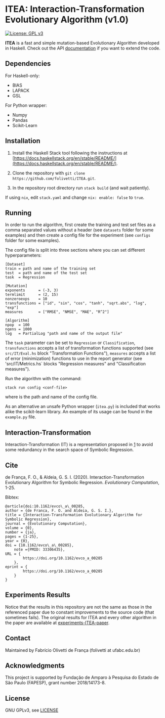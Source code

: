 # ITEA: Interaction-Transformation Evolutionary Algorithm (v1.0)

[![License: GPL v3](https://img.shields.io/badge/License-GPL%20v3-blue.svg)](https://github.com/folivetti/ITEA/blob/master/LICENSE)

**ITEA** is a fast and simple mutation-based Evolutionary Algorithm developed in Haskell. Check out the API [documentation](https://folivetti.github.io/ITEA/) if you want to extend the code.

## Dependencies

For Haskell-only:

- BlAS
- LAPACK
- GSL

For Python wrapper:

- Numpy
- Pandas
- Scikit-Learn

## Installation

1. Install the Haskell Stack tool following the instructions at [https://docs.haskellstack.org/en/stable/README/](https://docs.haskellstack.org/en/stable/README/).

2. Clone the repository with `git clone https://github.com/folivetti/ITEA.git`.

3. In the repository root directory run `stack build` (and wait patiently).

If using `nix`, edit `stack.yaml` and change `nix: enable: false` to `true`.

## Running

In order to run the algorithm, first create the training and test set files as a comma separated values without a header (see `datasets` folder for some examples) and then create a config file for the experiment (see `configs` folder for some examples).

The config file is split into three sections where you can set different hyperparameters:

```
[Dataset]
train = path and name of the training set
test  = path and name of the test set
task  = Regression

[Mutation]
exponents      = (-3, 3) 
termlimit      = (2, 15)
nonzeroexps    = 10
transfunctions = ["id", "sin", "cos", "tanh", "sqrt.abs", "log", "exp"]
measures       = ["RMSE", "NMSE", "MAE", "R^2"]

[Algorithm]
npop  = 100
ngens = 1000
log   = PartialLog "path and name of the output file"
```

The `task` parameter can be set to `Regression` or `Classification`, `transfunctions` accepts a list of transformation functions supported (see `src/IT/Eval.hs` block "Transformation Functions"), `measures` accepts a list of error (minimization) functions to use in the report generator (see 'src/IT/Metrics.hs` blocks "Regression measures" and "Classification measures").

Run the algorithm with the command:

```
stack run config <conf-file> 
```

where <conf-file> is the path and name of the config file.

As an alternative an unsafe Python wrapper (`itea.py`) is included that works alike the scikit-learn library. An example of its usage can be found in the `example.py` file.

## Interaction-Transformation

Interaction-Transformation (IT) is a representation proposed in [1](https://www.sciencedirect.com/science/article/pii/S0020025516308635?casa_token=NSH9KVyjs84AAAAA:tDVSPVS8P15nHb8rZvLiW4klNp-nVew1QsKwsxz2YhpxZu2oyhUBJvkufKB8VK8Q6hJIaDr87oo) to avoid some redundancy in the search space of Symbolic Regression.

## Cite

de França, F. O., & Aldeia, G. S. I. (2020). Interaction-Transformation Evolutionary Algorithm for Symbolic Regression. *Evolutionary Computation*, 1-25.

Bibtex:

    @article{doi:10.1162/evco\_a\_00285,
    author = {de Franca, F. O. and Aldeia, G. S. I.},
    title = {Interaction-Transformation Evolutionary Algorithm for Symbolic Regression},
    journal = {Evolutionary Computation},
    volume = {0},
    number = {ja},
    pages = {1-25},
    year = {0},
    doi = {10.1162/evco\_a\_00285},
        note ={PMID: 33306435},
    URL = { 
            https://doi.org/10.1162/evco_a_00285
        },
    eprint = { 
            https://doi.org/10.1162/evco_a_00285
        }
    }
    
## Experiments Results

Notice that the results in this repository are not the same as those in the referenced paper due to constant improvements to the source code (that sometimes fails). The original results for ITEA and every other algorithm in the paper are available at [experiments-ITEA-paper](https://github.com/gAldeia/experiments-ITEA-paper).
    
## Contact

Maintained by Fabrício Olivetti de França (folivetti at ufabc.edu.br)

## Acknowledgments

This project is supported by Fundação de Amparo à Pesquisa do Estado de São Paulo (FAPESP), grant number 2018/14173-8.

## License

GNU GPLv3, see [LICENSE](LICENSE)
